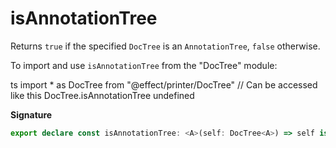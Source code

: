 # isAnnotationTree

Returns `true` if the specified `DocTree` is an `AnnotationTree`, `false` otherwise.

To import and use `isAnnotationTree` from the "DocTree" module:

ts
import \* as DocTree from "@effect/printer/DocTree"
// Can be accessed like this
DocTree.isAnnotationTree
undefined

**Signature**

```ts
export declare const isAnnotationTree: <A>(self: DocTree<A>) => self is AnnotationTree<A>
```
